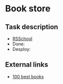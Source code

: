 # Book store

## Task description
- [RSSchool](https://github.com/rolling-scopes-school/js-fe-course-en/blob/main/tasks/books-shop/books-shop.md)
- Done:
- Desploy:

## External links
- [100 best books](https://github.com/benoitvallon/100-best-books/)
